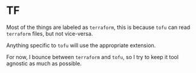 # TF

Most of the things are labeled as `terraform`, this is because `tofu` can read
`terraform` files, but not vice-versa.

Anything specific to `tofu` will use the appropriate extension.

For now, I bounce between `terraform` and `tofu`, so I try to keep
it tool agnostic as much as possible.

